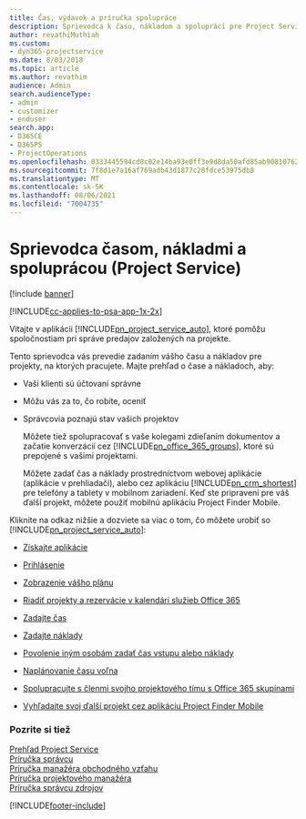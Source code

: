 ```yaml
---
title: Čas, výdavok a príručka spolupráce
description: Sprievodca k času, nákladom a spolupráci pre Project Service
author: revathiMuthiah
ms.custom:
- dyn365-projectservice
ms.date: 8/03/2018
ms.topic: article
ms.author: revathim
audience: Admin
search.audienceType:
- admin
- customizer
- enduser
search.app:
- D365CE
- D365PS
- ProjectOperations
ms.openlocfilehash: 0333445594cd8c02e14ba93e0ff3e9d8da50afd85ab90810762c415b53018ccb
ms.sourcegitcommit: 7f8d1e7a16af769adb43d1877c28fdce53975db8
ms.translationtype: MT
ms.contentlocale: sk-SK
ms.lasthandoff: 08/06/2021
ms.locfileid: "7004735"
---
```

# <a name="time-expense-and-collaboration-guide-project-service"></a>Sprievodca časom, nákladmi a spoluprácou (Project Service)

[!include [banner](../includes/psa-now-project-operations.md)]

[!INCLUDE[cc-applies-to-psa-app-1x-2x](../includes/cc-applies-to-psa-app-1x-2x.md)]

Vitajte v aplikácii [!INCLUDE[pn_project_service_auto](../includes/pn-project-service-auto.md)], ktoré pomôžu spoločnostiam pri správe predajov založených na projekte. 
  
 Tento sprievodca vás prevedie zadaním vášho času a nákladov pre projekty, na ktorých pracujete. Majte prehľad o čase a nákladoch, aby:  
  
- Vaši klienti sú účtovaní správne  
  
- Môžu vás za to, čo robíte, oceniť  
  
- Správcovia poznajú stav vašich projektov  
  
  Môžete tiež spolupracovať s vaše kolegami zdieľaním dokumentov a začatie konverzácií cez [!INCLUDE[pn_office_365_groups](../includes/pn-office-365-groups.md)], ktoré sú prepojené s vašimi projektami.  
  
  Môžete zadať čas a náklady prostredníctvom webovej aplikácie (aplikácie v prehliadači), alebo cez aplikáciu [!INCLUDE[pn_crm_shortest](../includes/pn-crm-shortest.md)] pre telefóny a tablety v mobilnom zariadení. Keď ste pripravení pre váš ďalší projekt, môžete použiť mobilnú aplikáciu Project Finder Mobile.  
  
Kliknite na odkaz nižšie a dozviete sa viac o tom, čo môžete urobiť so [!INCLUDE[pn_project_service_auto](../includes/pn-project-service-auto.md)]:  
  
-   [Získajte aplikácie](../psa/get-apps.md)  
  
-   [Prihlásenie](../psa/sign-in.md)  
  
-   [Zobrazenie vášho plánu](../psa/view-schedule.md)  
  
-   [Riadiť projekty a rezervácie v kalendári služieb Office 365](../psa/manage-project-bookings-office-365-calendar.md)  
  
-   [Zadajte čas](../psa/enter-time.md)  
  
-   [Zadajte náklady](../psa/enter-expenses.md)  
  
-   [Povolenie iným osobám zadať čas vstupu alebo náklady](../psa/allow-someone-else-enter-time-entry-expense.md)  
  
-   [Naplánovanie času voľna](../psa/schedule-time-off.md)  
  
-   [Spolupracujte s členmi svojho projektového tímu s Office 365 skupinami](../psa/collaborate-project-team-members-office-365-groups.md)  
  
-   [Vyhľadajte svoj ďalší projekt cez aplikáciu Project Finder Mobile](../psa/find-next-project-finder-mobile-app.md)  
  
### <a name="see-also"></a>Pozrite si tiež  
 [Prehľad Project Service](../psa/overview.md)   
 [Príručka správcu](../psa/admin-guide.md)   
 [Príručka manažéra obchodného vzťahu](../psa/account-manager-guide.md)   
 [Príručka projektového manažéra](../psa/project-manager-guide.md)   
 [Príručka správcu zdrojov](../psa/resource-manager-guide.md)   


[!INCLUDE[footer-include](../includes/footer-banner.md)]